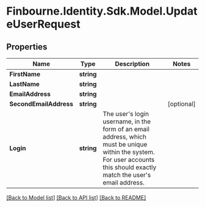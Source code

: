 # Finbourne.Identity.Sdk.Model.UpdateUserRequest

## Properties

Name | Type | Description | Notes
------------ | ------------- | ------------- | -------------
**FirstName** | **string** |  | 
**LastName** | **string** |  | 
**EmailAddress** | **string** |  | 
**SecondEmailAddress** | **string** |  | [optional] 
**Login** | **string** | The user&#39;s login username, in the form of an email address, which must be unique within the system.  For user accounts this should exactly match the user&#39;s email address. | 

[[Back to Model list]](../README.md#documentation-for-models) [[Back to API list]](../README.md#documentation-for-api-endpoints) [[Back to README]](../README.md)

